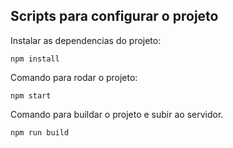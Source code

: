 ## Scripts para configurar o projeto

Instalar as dependencias do projeto:

```
npm install
```

Comando para rodar o projeto:

```
npm start
```

Comando para buildar o projeto e subir ao servidor.

```
npm run build
```
